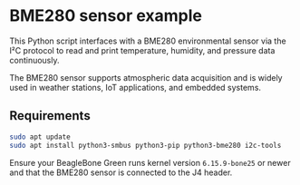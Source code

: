 # BME280 sensor example

This Python script interfaces with a BME280 environmental sensor via the I²C protocol to read and print temperature, humidity, and pressure data continuously.

The BME280 sensor supports atmospheric data acquisition and is widely used in weather stations, IoT applications, and embedded systems.

## Requirements

```bash
sudo apt update
sudo apt install python3-smbus python3-pip python3-bme280 i2c-tools
```

Ensure your BeagleBone Green runs kernel version `6.15.9-bone25` or newer and that the BME280 sensor is connected to the J4 header.
